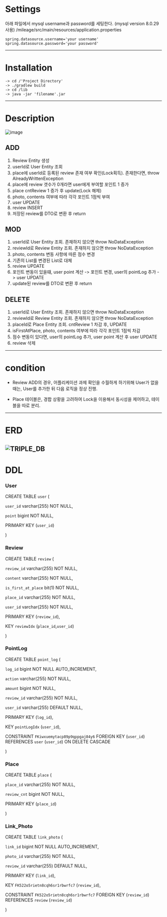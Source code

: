 # Settings
아래 파일에서 mysql username과 password를 세팅한다. (mysql version 8.0.29 사용)
/mileage/src/main/resources/application.properties
```
spring.datasource.username='your username'
spring.datasource.password='your password'
```

----
# Installation
```
-> cd /'Project Directory'
-> ./gradlew build
-> cd /lib
-> java -jar 'filename'.jar
```
----
# Description
![image](https://user-images.githubusercontent.com/35343777/176458415-90dd640f-5979-4171-bc40-111d1e79d5b9.png)

## ADD
1. Review Entity 생성
2. userId로 User Entity 조회
3. place에 userId로 등록된 review 존재 여부 확인(Lock획득). 존재한다면, throw AlreadyWrittenException
4. place에 review 갯수가 0개라면 user에게 부여할 포인트 1 증가
5. place cntReview 1 증가 후 update(Lock 해제)
6. photo, contents 여부에 따라 각각 포인트 1점씩 부여
7. user UPDATE
8. review INSERT
9. 저장된 review를 DTO로 변환 후 return

## MOD
1. userId로 User Entity 조회. 존재하지 않으면 throw NoDataException
2. reviewId로 Review Entity 조회. 존재하지 않으면 throw NoDataException
3. photo, contents 변동 사항에 따른 점수 변경
4. 기존의 List<LinkPhoto>를 변경된 List<LinkPhoto>로 대체
5. review UPDATE
6. 포인트 변동이 있을떄, user point 계산 -> 포인트 변경, user의 pointLog 추가 -> user UPDATE
7. update된 review를 DTO로 변환 후 return

## DELETE
1. userId로 User Entity 조회. 존재하지 않으면 throw NoDataException
2. reviewId로 Review Entity 조회. 존재하지 않으면 throw NoDataException
3. placeId로 Place Entity 조회. cntReview 1 차감 후, UPDATE
4. isFirstAtPlace, photo, contents 여부에 따라 각각 포인트 1점씩 차감
5. 점수 변동이 있다면, user의 pointLog 추가, user point 계산 후 user UPDATE
6. review 삭제

----
# condition
- Review ADD의 경우, 어플리케이션 과제 확인을 수월하게 하기위해 User가 없을때는, User를 추가한 뒤 다음 로직을 정상 진행.
  
- Place 테이블은, 경합 상황을 고려하여 Lock을 이용해서 동시성을 제어하고, 테이블을 따로 분리.

----
# ERD
![TRIPLE_DB](https://user-images.githubusercontent.com/35343777/176214241-bdcc5b40-b2a0-42e1-ad06-37af9a6ff794.png)
-------
# DDL

### User
CREATE TABLE `user` (

  `user_id` varchar(255) NOT NULL,
  
  `point` bigint NOT NULL,
  
  PRIMARY KEY (`user_id`)
  
) 

### Review
CREATE TABLE `review` (

  `review_id` varchar(255) NOT NULL,
  
  `content` varchar(255) NOT NULL,

  `is_first_at_place` bit(1) NOT NULL,
  
  `place_id` varchar(255) NOT NULL,
  
  `user_id` varchar(255) NOT NULL,
  
  PRIMARY KEY (`review_id`),
  
  KEY `reviewIdx` (`place_id`,`user_id`)
  
) 

### PointLog
CREATE TABLE `point_log` (

  `log_id` bigint NOT NULL AUTO_INCREMENT,
  
  `action` varchar(255) NOT NULL,
  
  `amount` bigint NOT NULL,
  
  `review_id` varchar(255) NOT NULL,
  
  `user_id` varchar(255) DEFAULT NULL,
  
  PRIMARY KEY (`log_id`),
  
  KEY `pointLogIdx` (`user_id`),
  
  CONSTRAINT `FKiwxuemytacp89p9qppgaj84y6` FOREIGN KEY (`user_id`) REFERENCES `user` (`user_id`) ON DELETE CASCADE
  
)

### Place
CREATE TABLE `place` (

  `place_id` varchar(255) NOT NULL,
  
  `review_cnt` bigint NOT NULL,
  
  PRIMARY KEY (`place_id`)
  
)

### Link_Photo
CREATE TABLE `link_photo` (

  `link_id` bigint NOT NULL AUTO_INCREMENT,
  
  `photo_id` varchar(255) NOT NULL,
  
  `review_id` varchar(255) DEFAULT NULL,
  
  PRIMARY KEY (`link_id`),
  
  KEY `FK522o5rietn8cqh6sr1rbwrfc7` (`review_id`),
  
  CONSTRAINT `FK522o5rietn8cqh6sr1rbwrfc7` FOREIGN KEY (`review_id`) REFERENCES `review` (`review_id`)
  
)
